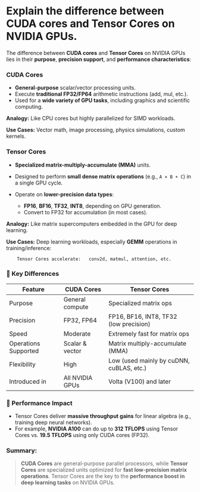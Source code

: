 # Explain the difference between CUDA cores and Tensor Cores on NVIDIA GPUs.

The difference between **CUDA cores** and **Tensor Cores** on NVIDIA GPUs lies in their **purpose**, **precision support**, and **performance characteristics**:

### CUDA Cores

- **General-purpose** scalar/vector processing units.
- Execute **traditional FP32/FP64** arithmetic instructions (add, mul, etc.).
- Used for a **wide variety of GPU tasks**, including graphics and scientific computing.

**Analogy:** Like CPU cores but highly parallelized for SIMD workloads.

**Use Cases:** Vector math, image processing, physics simulations, custom kernels.

### Tensor Cores

- **Specialized matrix-multiply-accumulate (MMA)** units.
- Designed to perform **small dense matrix operations** (e.g., `A × B + C`) in a single GPU cycle.
- Operate on **lower-precision data types**:

  - **FP16**, **BF16**, **TF32**, **INT8**, depending on GPU generation.
  - Convert to FP32 for accumulation (in most cases).

**Analogy:** Like matrix supercomputers embedded in the GPU for deep learning.

**Use Cases:** Deep learning workloads, especially **GEMM** operations in training/inference:

```text
    Tensor Cores accelerate:   conv2d, matmul, attention, etc.
```

### 🔧 Key Differences

| Feature              | CUDA Cores      | Tensor Cores                             |
| -------------------- | --------------- | ---------------------------------------- |
| Purpose              | General compute | Specialized matrix ops                   |
| Precision            | FP32, FP64      | FP16, BF16, INT8, TF32 (low precision)   |
| Speed                | Moderate        | Extremely fast for matrix ops            |
| Operations Supported | Scalar & vector | Matrix multiply-accumulate (MMA)         |
| Flexibility          | High            | Low (used mainly by cuDNN, cuBLAS, etc.) |
| Introduced in        | All NVIDIA GPUs | Volta (V100) and later                   |

### 🔋 Performance Impact

- Tensor Cores deliver **massive throughput gains** for linear algebra (e.g., training deep neural networks).
- For example, **NVIDIA A100** can do up to **312 TFLOPS** using Tensor Cores vs. **19.5 TFLOPS** using only CUDA cores (FP32).

### Summary:

> **CUDA Cores** are general-purpose parallel processors, while **Tensor Cores** are specialized units optimized for **fast low-precision matrix operations**. Tensor Cores are the key to the **performance boost in deep learning tasks** on NVIDIA GPUs.
